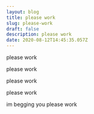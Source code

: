 ```yaml
---
layout: blog
title: please work
slug: please-work
draft: false
description: please work
date: 2020-08-12T14:45:35.057Z
---
```

please work

please work

please work

please work

im begging you please work
